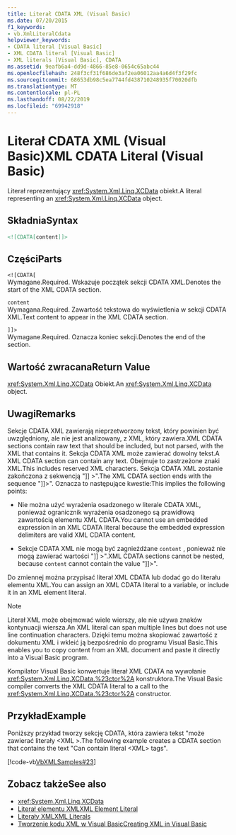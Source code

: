 ```yaml
---
title: Literał CDATA XML (Visual Basic)
ms.date: 07/20/2015
f1_keywords:
- vb.XmlLiteralCdata
helpviewer_keywords:
- CDATA literal [Visual Basic]
- XML CDATA literal [Visual Basic]
- XML literals [Visual Basic], CDATA
ms.assetid: 9eafb6a4-dd9d-4866-85e8-0654c65abc44
ms.openlocfilehash: 248f3cf31f686de3af2ea06012aa4a6d4f3f29fc
ms.sourcegitcommit: 68653db98c5ea7744fd438710248935f70020dfb
ms.translationtype: MT
ms.contentlocale: pl-PL
ms.lasthandoff: 08/22/2019
ms.locfileid: "69942918"
---
```

# <a name="xml-cdata-literal-visual-basic"></a><span data-ttu-id="dcd7a-102">Literał CDATA XML (Visual Basic)</span><span class="sxs-lookup"><span data-stu-id="dcd7a-102">XML CDATA Literal (Visual Basic)</span></span>
<span data-ttu-id="dcd7a-103">Literał reprezentujący <xref:System.Xml.Linq.XCData> obiekt.</span><span class="sxs-lookup"><span data-stu-id="dcd7a-103">A literal representing an <xref:System.Xml.Linq.XCData> object.</span></span>  
  
## <a name="syntax"></a><span data-ttu-id="dcd7a-104">Składnia</span><span class="sxs-lookup"><span data-stu-id="dcd7a-104">Syntax</span></span>  
  
```xml  
<![CDATA[content]]>  
```  
  
## <a name="parts"></a><span data-ttu-id="dcd7a-105">Części</span><span class="sxs-lookup"><span data-stu-id="dcd7a-105">Parts</span></span>  
 `<![CDATA[`  
 <span data-ttu-id="dcd7a-106">Wymagane.</span><span class="sxs-lookup"><span data-stu-id="dcd7a-106">Required.</span></span> <span data-ttu-id="dcd7a-107">Wskazuje początek sekcji CDATA XML.</span><span class="sxs-lookup"><span data-stu-id="dcd7a-107">Denotes the start of the XML CDATA section.</span></span>  
  
 `content`  
 <span data-ttu-id="dcd7a-108">Wymagana.</span><span class="sxs-lookup"><span data-stu-id="dcd7a-108">Required.</span></span> <span data-ttu-id="dcd7a-109">Zawartość tekstowa do wyświetlenia w sekcji CDATA XML.</span><span class="sxs-lookup"><span data-stu-id="dcd7a-109">Text content to appear in the XML CDATA section.</span></span>  
  
 `]]>`  
 <span data-ttu-id="dcd7a-110">Wymagane.</span><span class="sxs-lookup"><span data-stu-id="dcd7a-110">Required.</span></span> <span data-ttu-id="dcd7a-111">Oznacza koniec sekcji.</span><span class="sxs-lookup"><span data-stu-id="dcd7a-111">Denotes the end of the section.</span></span>  
  
## <a name="return-value"></a><span data-ttu-id="dcd7a-112">Wartość zwracana</span><span class="sxs-lookup"><span data-stu-id="dcd7a-112">Return Value</span></span>  
 <span data-ttu-id="dcd7a-113"><xref:System.Xml.Linq.XCData> Obiekt.</span><span class="sxs-lookup"><span data-stu-id="dcd7a-113">An <xref:System.Xml.Linq.XCData> object.</span></span>  
  
## <a name="remarks"></a><span data-ttu-id="dcd7a-114">Uwagi</span><span class="sxs-lookup"><span data-stu-id="dcd7a-114">Remarks</span></span>  
 <span data-ttu-id="dcd7a-115">Sekcje CDATA XML zawierają nieprzetworzony tekst, który powinien być uwzględniony, ale nie jest analizowany, z XML, który zawiera.</span><span class="sxs-lookup"><span data-stu-id="dcd7a-115">XML CDATA sections contain raw text that should be included, but not parsed, with the XML that contains it.</span></span> <span data-ttu-id="dcd7a-116">Sekcja CDATA XML może zawierać dowolny tekst.</span><span class="sxs-lookup"><span data-stu-id="dcd7a-116">A XML CDATA section can contain any text.</span></span> <span data-ttu-id="dcd7a-117">Obejmuje to zastrzeżone znaki XML.</span><span class="sxs-lookup"><span data-stu-id="dcd7a-117">This includes reserved XML characters.</span></span> <span data-ttu-id="dcd7a-118">Sekcja CDATA XML zostanie zakończona z sekwencją "]] >".</span><span class="sxs-lookup"><span data-stu-id="dcd7a-118">The XML CDATA section ends with the sequence "]]>".</span></span> <span data-ttu-id="dcd7a-119">Oznacza to następujące kwestie:</span><span class="sxs-lookup"><span data-stu-id="dcd7a-119">This implies the following points:</span></span>  
  
- <span data-ttu-id="dcd7a-120">Nie można użyć wyrażenia osadzonego w literale CDATA XML, ponieważ ogranicznik wyrażenia osadzonego są prawidłową zawartością elementu XML CDATA.</span><span class="sxs-lookup"><span data-stu-id="dcd7a-120">You cannot use an embedded expression in an XML CDATA literal because the embedded expression delimiters are valid XML CDATA content.</span></span>  
  
- <span data-ttu-id="dcd7a-121">Sekcje CDATA XML nie mogą być zagnieżdżane `content` , ponieważ nie mogą zawierać wartości "]] >".</span><span class="sxs-lookup"><span data-stu-id="dcd7a-121">XML CDATA sections cannot be nested, because `content` cannot contain the value "]]>".</span></span>  
  
 <span data-ttu-id="dcd7a-122">Do zmiennej można przypisać literał XML CDATA lub dodać go do literału elementu XML.</span><span class="sxs-lookup"><span data-stu-id="dcd7a-122">You can assign an XML CDATA literal to a variable, or include it in an XML element literal.</span></span>  
  
> [!NOTE]
> <span data-ttu-id="dcd7a-123">Literał XML może obejmować wiele wierszy, ale nie używa znaków kontynuacji wiersza.</span><span class="sxs-lookup"><span data-stu-id="dcd7a-123">An XML literal can span multiple lines but does not use line continuation characters.</span></span> <span data-ttu-id="dcd7a-124">Dzięki temu można skopiować zawartość z dokumentu XML i wkleić ją bezpośrednio do programu Visual Basic.</span><span class="sxs-lookup"><span data-stu-id="dcd7a-124">This enables you to copy content from an XML document and paste it directly into a Visual Basic program.</span></span>  
  
 <span data-ttu-id="dcd7a-125">Kompilator Visual Basic konwertuje literał XML CDATA na wywołanie <xref:System.Xml.Linq.XCData.%23ctor%2A> konstruktora.</span><span class="sxs-lookup"><span data-stu-id="dcd7a-125">The Visual Basic compiler converts the XML CDATA literal to a call to the <xref:System.Xml.Linq.XCData.%23ctor%2A> constructor.</span></span>  
  
## <a name="example"></a><span data-ttu-id="dcd7a-126">Przykład</span><span class="sxs-lookup"><span data-stu-id="dcd7a-126">Example</span></span>  
 <span data-ttu-id="dcd7a-127">Poniższy przykład tworzy sekcję CDATA, która zawiera tekst "może zawierać literały \<XML >.</span><span class="sxs-lookup"><span data-stu-id="dcd7a-127">The following example creates a CDATA section that contains the text "Can contain literal \<XML> tags".</span></span>  
  
 [!code-vb[VbXMLSamples#23](~/samples/snippets/visualbasic/VS_Snippets_VBCSharp/VbXMLSamples/VB/XMLSamples11.vb#23)]  
  
## <a name="see-also"></a><span data-ttu-id="dcd7a-128">Zobacz także</span><span class="sxs-lookup"><span data-stu-id="dcd7a-128">See also</span></span>

- <xref:System.Xml.Linq.XCData>
- [<span data-ttu-id="dcd7a-129">Literał elementu XML</span><span class="sxs-lookup"><span data-stu-id="dcd7a-129">XML Element Literal</span></span>](../../../visual-basic/language-reference/xml-literals/xml-element-literal.md)
- [<span data-ttu-id="dcd7a-130">Literały XML</span><span class="sxs-lookup"><span data-stu-id="dcd7a-130">XML Literals</span></span>](../../../visual-basic/language-reference/xml-literals/index.md)
- [<span data-ttu-id="dcd7a-131">Tworzenie kodu XML w Visual Basic</span><span class="sxs-lookup"><span data-stu-id="dcd7a-131">Creating XML in Visual Basic</span></span>](../../../visual-basic/programming-guide/language-features/xml/creating-xml.md)
